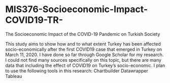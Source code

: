 # MIS376-Socioeconomic-Impact-COVID19-TR-
The Socioeconomic Impact of the COVID-19 Pandemic on Turkish Society

This study aims to show how and to what extent Turkey has been affected socio-economically after the first COVID19 case that emerged in Turkey on March 11, 2020. I have done so far through Google Scholar for my research. I could not find many sources specifically on this topic, but there are many data that including the effect of COVID19 on Turkey’s socio-economic. I plan to use the following tools in this research:
Chartbuilder
Datawrapper
Tableau
